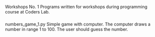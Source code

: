 #####
Workshops No. 1
Programs written for workshops during programming course at Coders Lab.

#####
numbers_game_1.py
Simple game with computer. The computer draws a number in range 1 to 100. The user should guess the number.

